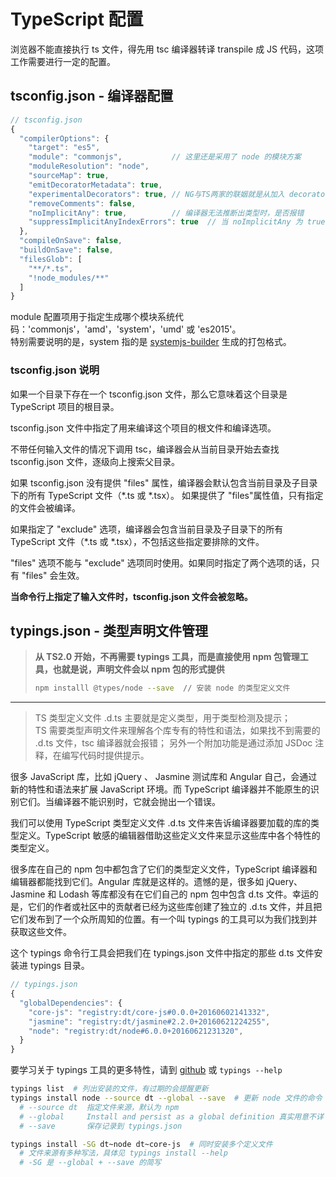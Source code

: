 # TypeScript 配置

浏览器不能直接执行 ts 文件，得先用 tsc 编译器转译 transpile 成 JS 代码，这项工作需要进行一定的配置。

## tsconfig.json - 编译器配置

```js
// tsconfig.json
{
  "compilerOptions": {
    "target": "es5",
    "module": "commonjs",           // 这里还是采用了 node 的模块方案
    "moduleResolution": "node",
    "sourceMap": true,
    "emitDecoratorMetadata": true,
    "experimentalDecorators": true, // NG与TS两家的联姻就是从加入 decorators 开始的吧
    "removeComments": false,
    "noImplicitAny": true,          // 编译器无法推断出类型时，是否报错
    "suppressImplicitAnyIndexErrors": true  // 当 noImplicitAny 为 true 时，不报 implicit index errors
  },
  "compileOnSave": false,
  "buildOnSave": false,
  "filesGlob": [
    "**/*.ts",
    "!node_modules/**"
  ]
}
```

module 配置项用于指定生成哪个模块系统代码：'commonjs'，'amd'，'system'，'umd' 或 'es2015'。  
特别需要说明的是，system 指的是 [systemjs-builder](https://github.com/systemjs/builder) 生成的打包格式。


### tsconfig.json 说明

如果一个目录下存在一个 tsconfig.json 文件，那么它意味着这个目录是 TypeScript 项目的根目录。

tsconfig.json 文件中指定了用来编译这个项目的根文件和编译选项。

不带任何输入文件的情况下调用 tsc，编译器会从当前目录开始去查找 tsconfig.json 文件，逐级向上搜索父目录。

如果 tsconfig.json 没有提供 "files" 属性，编译器会默认包含当前目录及子目录下的所有 TypeScript 文件（*.ts 或 *.tsx）。 如果提供了 "files"属性值，只有指定的文件会被编译。

如果指定了 "exclude" 选项，编译器会包含当前目录及子目录下的所有 TypeScript 文件（*.ts 或 *.tsx），不包括这些指定要排除的文件。

"files" 选项不能与 "exclude" 选项同时使用。如果同时指定了两个选项的话，只有 "files" 会生效。

**当命令行上指定了输入文件时，tsconfig.json 文件会被忽略。**

## typings.json - 类型声明文件管理

> **从 TS2.0 开始，不再需要 typings 工具，而是直接使用 npm 包管理工具，也就是说，声明文件会以 npm 包的形式提供**  
> ```bash
> npm installl @types/node --save  // 安装 node 的类型定义文件
> ```

---

> TS 类型定义文件 .d.ts 主要就是定义类型，用于类型检测及提示；  
> TS 需要类型声明文件来理解各个库专有的特性和语法，如果找不到需要的 .d.ts 文件，tsc 编译器就会报错；
> 另外一个附加功能是通过添加 JSDoc 注释，在编写代码时提供提示。

很多 JavaScript 库，比如 jQuery 、 Jasmine 测试库和 Angular 自己，会通过新的特性和语法来扩展 JavaScript 环境。而 TypeScript 编译器并不能原生的识别它们。当编译器不能识别时，它就会抛出一个错误。

我们可以使用 TypeScript 类型定义文件 .d.ts 文件来告诉编译器要加载的库的类型定义。TypeScript 敏感的编辑器借助这些定义文件来显示这些库中各个特性的类型定义。

很多库在自己的 npm 包中都包含了它们的类型定义文件，TypeScript 编译器和编辑器都能找到它们。Angular 库就是这样的。遗憾的是，很多如 jQuery、Jasmine 和 Lodash 等库都没有在它们自己的 npm 包中包含 d.ts 文件。幸运的是，它们的作者或社区中的贡献者已经为这些库创建了独立的 .d.ts 文件，并且把它们发布到了一个众所周知的位置。有一个叫 typings 的工具可以为我们找到并获取这些文件。

这个 typings 命令行工具会把我们在 typings.json 文件中指定的那些 d.ts 文件安装进 typings 目录。

```js
// typings.json
{
  "globalDependencies": {
    "core-js": "registry:dt/core-js#0.0.0+20160602141332",
    "jasmine": "registry:dt/jasmine#2.2.0+20160621224255",
    "node": "registry:dt/node#6.0.0+20160621231320",
  }
}
```

要学习关于 typings 工具的更多特性，请到 [github](https://github.com/typings/typings) 或 `typings --help`

```bash
typings list  # 列出安装的文件，有过期的会提醒更新
typings install node --source dt --global --save  # 更新 node 文件的命令
  # --source dt  指定文件来源，默认为 npm
  # --global     Install and persist as a global definition 真实用意不详
  # --save       保存记录到 typings.json

typings install -SG dt~node dt~core-js  # 同时安装多个定义文件
  # 文件来源有多种写法，具体见 typings install --help
  # -SG 是 --global + --save 的简写
```
